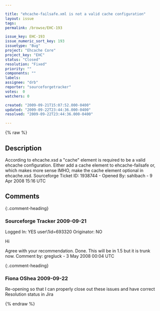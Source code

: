 ```yaml
---

title: "ehcache-failsafe.xml is not a valid cache configuration"
layout: issue
tags: 
permalink: /browse/EHC-193

issue_key: EHC-193
issue_numeric_sort_key: 193
issuetype: "Bug"
project: "Ehcache Core"
project_key: "EHC"
status: "Closed"
resolution: "Fixed"
priority: ""
components: ""
labels: 
assignee: "drb"
reporter: "sourceforgetracker"
votes:  0
watchers: 0

created: "2009-09-21T15:07:52.000-0400"
updated: "2009-09-22T23:44:36.000-0400"
resolved: "2009-09-22T23:44:36.000-0400"

---
```




{% raw %}



## Description

<div markdown="1" class="description">

According to ehcache.xsd a "cache" element is required to be a valid ehcache configuration. 
Either add a cache element to ehcache-failsafe or, which makes more sense IMHO, make the cache element optional in ehcache.xsd.
Sourceforge Ticket ID: 1938744 - Opened By: sahlbach - 9 Apr 2008 15:16 UTC

</div>

## Comments


{:.comment-heading}
### **Sourceforge Tracker** <span class="date">2009-09-21</span>

<div markdown="1" class="comment">

Logged In: YES 
user\1id=693320
Originator: NO

Hi

Agree with your recommendation. Done. This will be in 1.5 but it is trunk now.
Comment by: gregluck - 3 May 2008 00:04 UTC

</div>


{:.comment-heading}
### **Fiona OShea** <span class="date">2009-09-22</span>

<div markdown="1" class="comment">

Re-opening so that I can properly close out these issues and have correct Resolution status in Jira

</div>



{% endraw %}
